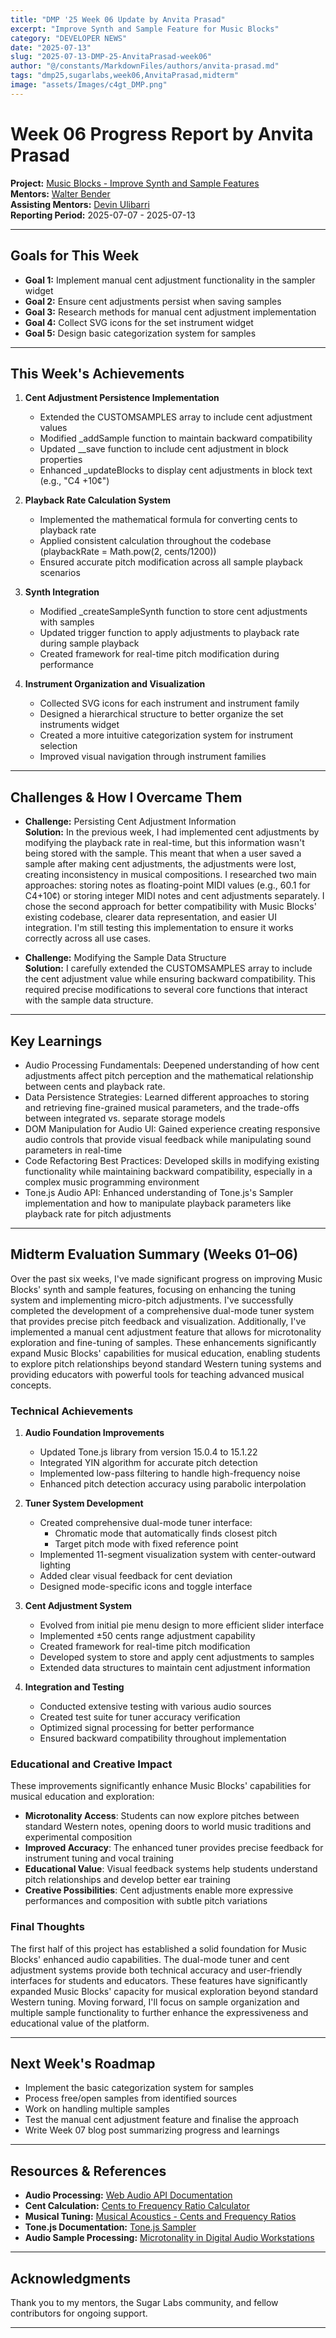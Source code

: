 ```yaml
---
title: "DMP '25 Week 06 Update by Anvita Prasad"
excerpt: "Improve Synth and Sample Feature for Music Blocks"
category: "DEVELOPER NEWS"
date: "2025-07-13"
slug: "2025-07-13-DMP-25-AnvitaPrasad-week06"
author: "@/constants/MarkdownFiles/authors/anvita-prasad.md"
tags: "dmp25,sugarlabs,week06,AnvitaPrasad,midterm"
image: "assets/Images/c4gt_DMP.png"
---
```


<!-- markdownlint-disable -->

# Week 06 Progress Report by Anvita Prasad

**Project:** [Music Blocks - Improve Synth and Sample Features](https://github.com/sugarlabs/musicblocks/issues/4539)  
**Mentors:** [Walter Bender](https://github.com/walterbender)  
**Assisting Mentors:** [Devin Ulibarri](https://github.com/pikurasa)  
**Reporting Period:** 2025-07-07 - 2025-07-13  

---

## Goals for This Week
- **Goal 1:** Implement manual cent adjustment functionality in the sampler widget
- **Goal 2:** Ensure cent adjustments persist when saving samples
- **Goal 3:** Research methods for manual cent adjustment implementation
- **Goal 4:** Collect SVG icons for the set instrument widget
- **Goal 5:** Design basic categorization system for samples

---

## This Week's Achievements

1. **Cent Adjustment Persistence Implementation**
   - Extended the CUSTOMSAMPLES array to include cent adjustment values
   - Modified _addSample function to maintain backward compatibility
   - Updated __save function to include cent adjustment in block properties
   - Enhanced _updateBlocks to display cent adjustments in block text (e.g., "C4 +10¢")

2. **Playback Rate Calculation System**
   - Implemented the mathematical formula for converting cents to playback rate
   - Applied consistent calculation throughout the codebase (playbackRate = Math.pow(2, cents/1200))
   - Ensured accurate pitch modification across all sample playback scenarios

3. **Synth Integration**
   - Modified _createSampleSynth function to store cent adjustments with samples
   - Updated trigger function to apply adjustments to playback rate during sample playback
   - Created framework for real-time pitch modification during performance

4. **Instrument Organization and Visualization**
   - Collected SVG icons for each instrument and instrument family
   - Designed a hierarchical structure to better organize the set instruments widget
   - Created a more intuitive categorization system for instrument selection
   - Improved visual navigation through instrument families

---

## Challenges & How I Overcame Them

- **Challenge:** Persisting Cent Adjustment Information  
  **Solution:** In the previous week, I had implemented cent adjustments by modifying the playback rate in real-time, but this information wasn't being stored with the sample. This meant that when a user saved a sample after making cent adjustments, the adjustments were lost, creating inconsistency in musical compositions. I researched two main approaches: storing notes as floating-point MIDI values (e.g., 60.1 for C4+10¢) or storing integer MIDI notes and cent adjustments separately. I chose the second approach for better compatibility with Music Blocks' existing codebase, clearer data representation, and easier UI integration. I'm still testing this implementation to ensure it works correctly across all use cases.

- **Challenge:** Modifying the Sample Data Structure  
  **Solution:** I carefully extended the CUSTOMSAMPLES array to include the cent adjustment value while ensuring backward compatibility. This required precise modifications to several core functions that interact with the sample data structure.

---

## Key Learnings
- Audio Processing Fundamentals: Deepened understanding of how cent adjustments affect pitch perception and the mathematical relationship between cents and playback rate.
- Data Persistence Strategies: Learned different approaches to storing and retrieving fine-grained musical parameters, and the trade-offs between integrated vs. separate storage models
- DOM Manipulation for Audio UI: Gained experience creating responsive audio controls that provide visual feedback while manipulating sound parameters in real-time
- Code Refactoring Best Practices: Developed skills in modifying existing functionality while maintaining backward compatibility, especially in a complex music programming environment
- Tone.js Audio API: Enhanced understanding of Tone.js's Sampler implementation and how to manipulate playback parameters like playback rate for pitch adjustments

---

## Midterm Evaluation Summary (Weeks 01–06)

Over the past six weeks, I've made significant progress on improving Music Blocks' synth and sample features, focusing on enhancing the tuning system and implementing micro-pitch adjustments. I've successfully completed the development of a comprehensive dual-mode tuner system that provides precise pitch feedback and visualization. Additionally, I've implemented a manual cent adjustment feature that allows for microtonality exploration and fine-tuning of samples. These enhancements significantly expand Music Blocks' capabilities for musical education, enabling students to explore pitch relationships beyond standard Western tuning systems and providing educators with powerful tools for teaching advanced musical concepts.

### Technical Achievements

1. **Audio Foundation Improvements**
   - Updated Tone.js library from version 15.0.4 to 15.1.22
   - Integrated YIN algorithm for accurate pitch detection
   - Implemented low-pass filtering to handle high-frequency noise
   - Enhanced pitch detection accuracy using parabolic interpolation

2. **Tuner System Development**
   - Created comprehensive dual-mode tuner interface:
     - Chromatic mode that automatically finds closest pitch
     - Target pitch mode with fixed reference point
   - Implemented 11-segment visualization system with center-outward lighting
   - Added clear visual feedback for cent deviation
   - Designed mode-specific icons and toggle interface

3. **Cent Adjustment System**
   - Evolved from initial pie menu design to more efficient slider interface
   - Implemented ±50 cents range adjustment capability
   - Created framework for real-time pitch modification
   - Developed system to store and apply cent adjustments to samples
   - Extended data structures to maintain cent adjustment information

4. **Integration and Testing**
   - Conducted extensive testing with various audio sources
   - Created test suite for tuner accuracy verification
   - Optimized signal processing for better performance
   - Ensured backward compatibility throughout implementation

### Educational and Creative Impact

These improvements significantly enhance Music Blocks' capabilities for musical education and exploration:

- **Microtonality Access**: Students can now explore pitches between standard Western notes, opening doors to world music traditions and experimental composition
- **Improved Accuracy**: The enhanced tuner provides precise feedback for instrument tuning and vocal training
- **Educational Value**: Visual feedback systems help students understand pitch relationships and develop better ear training
- **Creative Possibilities**: Cent adjustments enable more expressive performances and composition with subtle pitch variations

### Final Thoughts

The first half of this project has established a solid foundation for Music Blocks' enhanced audio capabilities. The dual-mode tuner and cent adjustment systems provide both technical accuracy and user-friendly interfaces for students and educators. These features have significantly expanded Music Blocks' capacity for musical exploration beyond standard Western tuning. Moving forward, I'll focus on sample organization and multiple sample functionality to further enhance the expressiveness and educational value of the platform.

---

## Next Week's Roadmap
- Implement the basic categorization system for samples
- Process free/open samples from identified sources
- Work on handling multiple samples
- Test the manual cent adjustment feature and finalise the approach
- Write Week 07 blog post summarizing progress and learnings

---

## Resources & References
- **Audio Processing:** [Web Audio API Documentation](https://developer.mozilla.org/en-US/docs/Web/API/Web_Audio_API)
- **Cent Calculation:** [Cents to Frequency Ratio Calculator](https://www.sengpielaudio.com/calculator-centsratio.htm)
- **Musical Tuning:** [Musical Acoustics - Cents and Frequency Ratios](https://newt.phys.unsw.edu.au/jw/notes.html)
- **Tone.js Documentation:** [Tone.js Sampler](https://tonejs.github.io/docs/14.7.77/Sampler)
- **Audio Sample Processing:** [Microtonality in Digital Audio Workstations](https://www.researchgate.net/publication/327567188_Microtonality_and_the_DAW_A_Design_Study)

---

## Acknowledgments
Thank you to my mentors, the Sugar Labs community, and fellow contributors for ongoing support.

--- 
